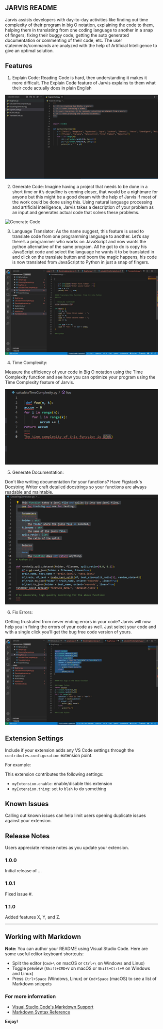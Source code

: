 ## JARVIS README

Jarvis assists developers with day-to-day activities like finding out time complexity of their program in big O notation, explaining the code to them, helping them in translating from one coding language to another in a snap of fingers, fixing their buggy code, getting the auto generated documentation or commenting of their code, etc. The user statements/commands are analyzed with the help of Artificial Intelligence to give an optimal solution. 
## Features

1.	Explain Code: 
Reading Code is hard, then understanding it makes it more difficult. The Explain Code feature of Jarvis explains to them what their code actually does in plain English


![Explain Code](/explaincode.jpg)

2.	Generate Code:
Imagine having a project that needs to be done in a short time or it’s deadline is coming closer, that would be a nightmare for anyone but this might be a good dream with the help of Jarvis if most of the work could be done using this.
Using natural language processing and artificial intelligence, Jarvis takes a description of your problem as an input and generates actual code that solves these problems.

![Generate Code](https://i.postimg.cc/MGjkf5Mx/generatecode.jpg)

3.	Language Translator:
As the name suggest, this feature is used to translate code from one programming language to another. 
Let’s say there’s a programmer who works on JavaScript and now wants the python alternative of the same program. All he got to do is copy his JavaScript code and select the language he wants it to be translated in and click on the translate button and boom the magic happens, his code is now translated from JavaScript to Python in just a snap of fingers.

![Language Translator](/translatelanguages.jpg)

4.	Time Complexity:

Measure the efficiency of your code in Big O notation using the Time Complexity function and see how you can optimize your program using the Time Complexity feature of Jarvis.

![Time Complexity](/timecomplexity.png)

5.	Generate Documentation:

Don't like writing documentation for your functions? Have Figstack's Docstring Writer craft detailed docstrings so your functions are always readable and maintable.
![Generate Documentation](/docstringgenerator.png)

6.	Fix Errors:

Getting frustrated from never ending errors in your code? Jarvis will now help you in fixing the errors of your code as well. Just select your code and with a single click you’ll get the bug free code version of yours.

![Fix Errors](/bugfixer.jpg)


## Extension Settings

Include if your extension adds any VS Code settings through the `contributes.configuration` extension point.

For example:

This extension contributes the following settings:

* `myExtension.enable`: enable/disable this extension
* `myExtension.thing`: set to `blah` to do something

## Known Issues

Calling out known issues can help limit users opening duplicate issues against your extension.

## Release Notes

Users appreciate release notes as you update your extension.

### 1.0.0

Initial release of ...

### 1.0.1

Fixed issue #.

### 1.1.0

Added features X, Y, and Z.

-----------------------------------------------------------------------------------------------------------

## Working with Markdown

**Note:** You can author your README using Visual Studio Code.  Here are some useful editor keyboard shortcuts:

* Split the editor (`Cmd+\` on macOS or `Ctrl+\` on Windows and Linux)
* Toggle preview (`Shift+CMD+V` on macOS or `Shift+Ctrl+V` on Windows and Linux)
* Press `Ctrl+Space` (Windows, Linux) or `Cmd+Space` (macOS) to see a list of Markdown snippets

### For more information

* [Visual Studio Code's Markdown Support](http://code.visualstudio.com/docs/languages/markdown)
* [Markdown Syntax Reference](https://help.github.com/articles/markdown-basics/)

**Enjoy!**
